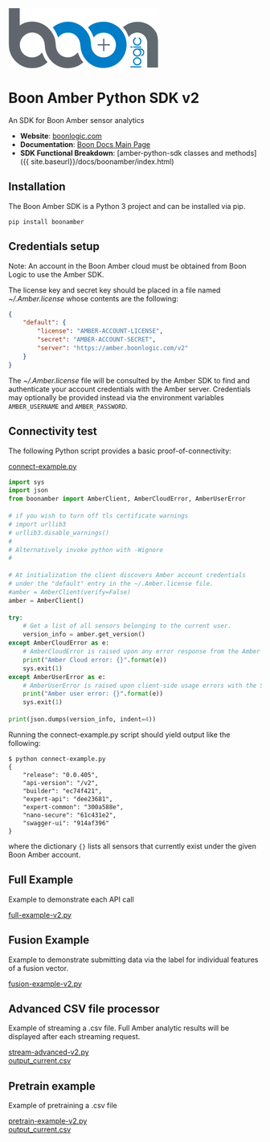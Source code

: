 ![Logo](../../docs/BoonLogic.png?raw=true)

# Boon Amber Python SDK v2

An SDK for Boon Amber sensor analytics

- __Website__: [boonlogic.com](https://boonlogic.com)
- __Documentation__: [Boon Docs Main Page](https://docs.boonlogic.com)
- __SDK Functional Breakdown__: [amber-python-sdk classes and methods]({{ site.baseurl}}/docs/boonamber/index.html)

## Installation

The Boon Amber SDK is a Python 3 project and can be installed via pip.

```
pip install boonamber
```

## Credentials setup

Note: An account in the Boon Amber cloud must be obtained from Boon Logic to use the Amber SDK.

The license key and secret key should be placed in a file named _~/.Amber.license_ whose contents are the following:

```json
{
    "default": {
        "license": "AMBER-ACCOUNT-LICENSE",
        "secret": "AMBER-ACCOUNT-SECRET",
        "server": "https://amber.boonlogic.com/v2"
    }
}
```

The _~/.Amber.license_ file will be consulted by the Amber SDK to find and authenticate your account credentials with the Amber server. Credentials may optionally be provided instead via the environment variables `AMBER_USERNAME` and `AMBER_PASSWORD`.

## Connectivity test

The following Python script provides a basic proof-of-connectivity:

[connect-example.py](examples/connect-example.py)

```python
import sys
import json
from boonamber import AmberClient, AmberCloudError, AmberUserError

# if you wish to turn off tls certificate warnings
# import urllib3
# urllib3.disable_warnings()
#
# Alternatively invoke python with -Wignore
#

# At initialization the client discovers Amber account credentials
# under the "default" entry in the ~/.Amber.license file.
#amber = AmberClient(verify=False)
amber = AmberClient()

try:
    # Get a list of all sensors belonging to the current user.
    version_info = amber.get_version()
except AmberCloudError as e:
    # AmberCloudError is raised upon any error response from the Amber server.
    print("Amber Cloud error: {}".format(e))
    sys.exit(1)
except AmberUserError as e:
    # AmberUserError is raised upon client-side usage errors with the SDK.
    print("Amber user error: {}".format(e))
    sys.exit(1)

print(json.dumps(version_info, indent=4))
```

Running the connect-example.py script should yield output like the following:
```
$ python connect-example.py
{
    "release": "0.0.405",
    "api-version": "/v2",
    "builder": "ec74f421",
    "expert-api": "dee23681",
    "expert-common": "300a588e",
    "nano-secure": "61c431e2",
    "swagger-ui": "914af396"
}
```
where the dictionary `{}` lists all sensors that currently exist under the given Boon Amber account.

## Full Example

Example to demonstrate each API call

[full-example-v2.py](../../examples/v2/full-example.py)

## Fusion Example

Example to demonstrate submitting data via the label for individual features of a fusion vector.

[fusion-example-v2.py](../../examples/v2/fusion-example.py)

## Advanced CSV file processor

Example of streaming a .csv file.  Full Amber analytic results will be displayed after each streaming request.  

[stream-advanced-v2.py](../../examples/v2/stream-advanced.py)<br>
[output_current.csv](../../examples/v2/output_current.csv)


## Pretrain example

Example of pretraining a .csv file

[pretrain-example-v2.py](../../examples/v2/pretrain-example.py)<br>
[output_current.csv](../../examples/v2/output_current.csv)
